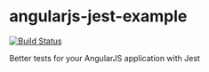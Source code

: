 # angularjs-jest-example

[![Build Status](https://travis-ci.org/dzikowski/angularjs-jest-example.svg?branch=master)](https://travis-ci.org/dzikowski/angularjs-jest-example)

Better tests for your AngularJS application with Jest
